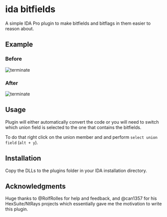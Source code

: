 # ida bitfields

A simple IDA Pro plugin to make bitfields and bitflags in them easier to reason about.


## Example

### Before

![terminate](https://bugcheck.me/assets/images/terminate.png)

### After

![terminate](https://bugcheck.me/assets/images/terminate_bitfields.png)

## Usage

Plugin will either automatically convert the code or you will need to switch which union field is selected to the one that contains the bitfields.

To do that right click on the union member and and perform `select union field` (`alt + y`).

## Installation

Copy the DLLs to the plugins folder in your IDA installation directory.

## Acknowledgments

Huge thanks to @RolfRolles for help and feedback, and @can1357 for his HexSuite/NtRays projects which essentially gave me the motivation to write this plugin.
